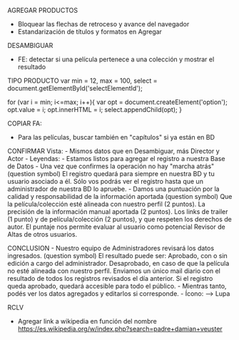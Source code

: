 AGREGAR PRODUCTOS
- Bloquear las flechas de retroceso y avance del navegador
- Estandarización de títulos y formatos en Agregar

DESAMBIGUAR
- FE: detectar si una película pertenece a una colección y mostrar el resultado

TIPO PRODUCTO
var min = 12,
    max = 100,
    select = document.getElementById('selectElementId');

for (var i = min; i<=max; i++){
    var opt = document.createElement('option');
    opt.value = i;
    opt.innerHTML = i;
    select.appendChild(opt);
}

COPIAR FA: 
- Para las películas, buscar también en "capítulos" si ya están en BD

CONFIRMAR Vista:
    - Mismos datos que en Desambiguar, más Director y Actor
    - Leyendas:
        - Estamos listos para agregar el registro a nuestra Base de Datos
        - Una vez que confirmes la operación no hay "marcha atrás" (question symbol)
            El registro quedará para siempre en nuestra BD y tu usuario asociado a él.
            Sólo vos podrás ver el registro hasta que un administrador de nuestra BD lo apruebe.
        - Damos una puntuación por la calidad y responsabilidad de la información aportada (question symbol)
            Que la película/colección esté alineada con nuestro perfil (2 puntos).
            La precisión de la información manual aportada (2 puntos).
            Los links de trailer (1 punto) y de película/colección (2 puntos), y que respeten los derechos de autor.
            El puntaje nos permite evaluar al usuario como potencial Revisor de Altas de otros usuarios.

CONCLUSION
    - Nuestro equipo de Administradores revisará los datos ingresados. (question symbol)
        El resultado puede ser:
            Aprobado, con o sin edición a cargo del administrador.
            Desaprobado, en caso de que la película no esté alineada con nuestro perfil.
        Enviamos un único mail diario con el resultado de todos los registros revisados el día anterior.
        Si el registro queda aprobado, quedará accesible para todo el público.
    - Mientras tanto, podés ver los datos agregados y editarlos si corresponde.
    - Ícono: --> Lupa

RCLV
- Agregar link a wikipedia en función del nombre
	https://es.wikipedia.org/w/index.php?search=padre+damian+veuster